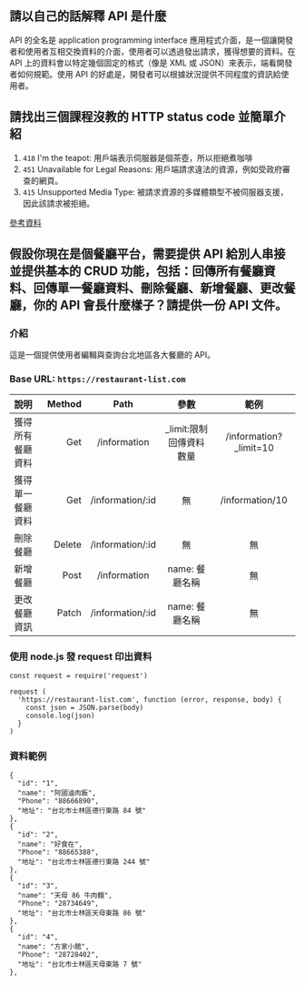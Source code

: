 ## 請以自己的話解釋 API 是什麼
API 的全名是 application programming interface 應用程式介面，是一個讓開發者和使用者互相交換資料的介面，使用者可以透過發出請求，獲得想要的資料。在 API 上的資料會以特定幾個固定的格式（像是 XML 或 JSON）來表示，端看開發者如何規範。使用 API 的好處是，開發者可以根據狀況提供不同程度的資訊給使用者。

## 請找出三個課程沒教的 HTTP status code 並簡單介紹
1. `418` I'm the teapot: 用戶端表示伺服器是個茶壺，所以拒絕煮咖啡
2.  `451` Unavailable for Legal Reasons: 用戶端請求違法的資源，例如受政府審查的網頁。
3.  `415` Unsupported Media Type: 被請求資源的多媒體類型不被伺服器支援，因此該請求被拒絕。


[參考資料](https://developer.mozilla.org/zh-TW/docs/Web/HTTP/Status)

## 假設你現在是個餐廳平台，需要提供 API 給別人串接並提供基本的 CRUD 功能，包括：回傳所有餐廳資料、回傳單一餐廳資料、刪除餐廳、新增餐廳、更改餐廳，你的 API 會長什麼樣子？請提供一份 API 文件。

### 介紹
這是一個提供使用者編輯與查詢台北地區各大餐廳的 API。

### Base URL: `https://restaurant-list.com`

| 說明 | Method | Path | 參數 | 範例 |
| :-----| ----: | :----: | :---: | :---: |
| 獲得所有餐廳資料 | Get | /information | _limit:限制回傳資料數量 | /information?_limit=10 |
| 獲得單一餐廳資料| Get | /information/:id | 無 | /information/10
| 刪除餐廳 | Delete | /information/:id | 無 | 無
| 新增餐廳 | Post | /information| name: 餐廳名稱 | 無
| 更改餐廳資訊 | Patch | /information/:id | name: 餐廳名稱 | 無 

### 使用 node.js 發 request 印出資料

```
const request = require('request')

request (
  'https://restaurant-list.com', function (error, response, body) {
    const json = JSON.parse(body)
    console.log(json)
  }
) 
```
### 資料範例
```
{ 
  "id": "1",
  "name": "阿國滷肉飯",
  "Phone": "88666890",
  "地址": "台北市士林區德行東路 84 號"
},
{
  "id": "2",
  "name": "好食在",
  "Phone": "88665388",
  "地址": "台北市士林區德行東路 244 號"
},
{
  "id": "3",
  "name": "天母 86 牛肉麵",
  "Phone": "28734649",
  "地址": "台北市士林區天母東路 86 號"
},
{
  "id": "4",
  "name": "方家小館",
  "Phone": "28728402",
  "地址": "台北市士林區天母東路 7 號"
},



